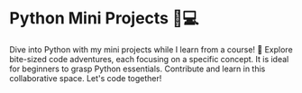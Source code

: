 # Python Mini Projects 🐍💻
Dive into Python with my mini projects while I learn from a course! 🚀 Explore bite-sized code adventures, each focusing on a specific concept. It is ideal for beginners to grasp Python essentials. Contribute and learn in this collaborative space. Let's code together!
